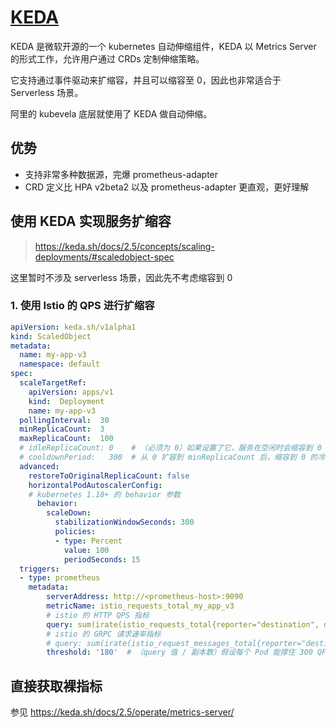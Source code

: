# [KEDA](https://github.com/kedacore/keda)

KEDA 是微软开源的一个 kubernetes 自动伸缩组件，KEDA 以 Metrics Server 的形式工作，允许用户通过 CRDs 定制伸缩策略。

它支持通过事件驱动来扩缩容，并且可以缩容至 0，因此也非常适合于 Serverless 场景。

阿里的 kubevela 底层就使用了 KEDA 做自动伸缩。


## 优势

- 支持非常多种数据源，完爆 prometheus-adapter
- CRD 定义比 HPA v2beta2 以及 prometheus-adapter 更直观，更好理解


## 使用 KEDA 实现服务扩缩容

>https://keda.sh/docs/2.5/concepts/scaling-deployments/#scaledobject-spec

这里暂时不涉及 serverless 场景，因此先不考虑缩容到 0

### 1. 使用 Istio 的 QPS 进行扩缩容

```yaml
apiVersion: keda.sh/v1alpha1
kind: ScaledObject
metadata:
  name: my-app-v3
  namespace: default
spec:
  scaleTargetRef:
    apiVersion: apps/v1
    kind:  Deployment
    name: my-app-v3
  pollingInterval:  30
  minReplicaCount:  3
  maxReplicaCount:  100
  # idleReplicaCount: 0    # （必须为 0）如果设置了它，服务在空闲时会缩容到 0
  # cooldownPeriod:   300  # 从 0 扩容到 minReplicaCount 后，缩容到 0 的冷却时间
  advanced:
    restoreToOriginalReplicaCount: false
    horizontalPodAutoscalerConfig:
    # kubernetes 1.18+ 的 behavior 参数
      behavior: 
        scaleDown:
          stabilizationWindowSeconds: 300
          policies:
          - type: Percent
            value: 100
            periodSeconds: 15
  triggers:
  - type: prometheus
    metadata:
        serverAddress: http://<prometheus-host>:9090
        metricName: istio_requests_total_my_app_v3
        # istio 的 HTTP QPS 指标
        query: sum(irate(istio_requests_total{reporter="destination", destination_service_name="my-app", destination_service_namespace="default", destination_version="v3"}[2m]))
        # istio 的 GRPC 请求速率指标
        # query: sum(irate(istio_request_messages_total{reporter="destination", destination_service_name="my-app", destination_service_namespace="default", destination_version="v3"}[2m]))
        threshold: '180'  # （query 值 / 副本数）假设每个 Pod 能撑住 300 QPS，这里以 60% 为扩容临界值
```

## 直接获取裸指标

参见 https://keda.sh/docs/2.5/operate/metrics-server/

